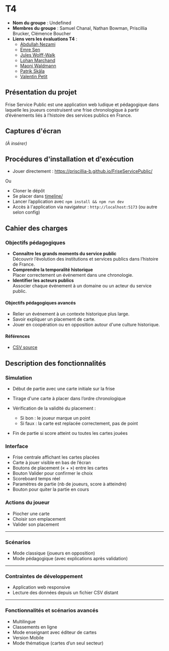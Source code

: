 # T4

- **Nom du groupe** : Undefined
- **Membres du groupe** : Samuel Chanal, Nathan Bowman, Priscillia Brucker, Clémence Boucher
- **Liens vers les évaluations T4** :
  - [Abdullah Nezami](evaluations-T2/evaluation-Abdullah_Nezami.md)
  - [Emre Sen](evaluations-T2/evaluation-Emre_Sen.md)
  - [Jules Wolff-Walk](evaluations-T2/evaluation-Jules_Wolff-Walk.md)
  - [Lohan Marchand](evaluations-T2/evaluation-Lohan_Marchand.md)
  - [Maoni Waldmann](evaluations-T2/evaluation-Maoni_Waldmann.md)
  - [Patrik Skâla](evaluations-T2/evaluation-Patrik_Skâla.md)
  - [Valentin Petit](evaluations-T2/evaluation-Valentin_Petit.md)

## Présentation du projet

Frise Service Public est une application web ludique et pédagogique dans laquelle les joueurs construisent une frise chronologique à partir d’événements liés à l’histoire des services publics en France.

## Captures d'écran

_(À insérer)_

## Procédures d'installation et d'exécution

- Jouer directement : https://priscillia-b.github.io/FriseServicePublic/

Ou

- Cloner le dépôt
- Se placer dans [timeline/](timeline/)
- Lancer l’application avec `npm install && npm run dev`
- Accès à l'application via navigateur : `http://localhost:5173` (ou autre selon config)

## Cahier des charges

### Objectifs pédagogiques

- **Connaître les grands moments du service public**  
  Découvrir l’évolution des institutions et services publics dans l’histoire de France.
- **Comprendre la temporalité historique**  
  Placer correctement un événement dans une chronologie.
- **Identifier les acteurs publics**  
  Associer chaque événement à un domaine ou un acteur du service public.

#### Objectifs pédagogiques avancés

- Relier un événement à un contexte historique plus large.
- Savoir expliquer un placement de carte.
- Jouer en coopération ou en opposition autour d'une culture historique.

#### Références

- [CSV source](https://docs.google.com/spreadsheets/d/e/2PACX-1vQlzxMUajqLjmCZ_I-NAie0g-ZxTsJqjOnj6R-w139EnpG-XY3DTJ4Hg5iTtzgnfQmSxJnhu0Tl502b/pub?gid=1517720865&single=true&output=csv)

## Description des fonctionnalités

### Simulation

- Début de partie avec une carte initiale sur la frise
- Tirage d'une carte à placer dans l’ordre chronologique
- Vérification de la validité du placement :

  - Si bon : le joueur marque un point
  - Si faux : la carte est replacée correctement, pas de point

- Fin de partie si score atteint ou toutes les cartes jouées

### Interface

- Frise centrale affichant les cartes placées
- Carte à jouer visible en bas de l’écran
- Boutons de placement (« + ») entre les cartes
- Bouton Valider pour confirmer le choix
- Scoreboard temps réel
- Paramètres de partie (nb de joueurs, score à atteindre)
- Bouton pour quiter la partie en cours

### Actions du joueur

- Piocher une carte
- Choisir son emplacement
- Valider son placement

---

### Scénarios

- Mode classique (joueurs en opposition)
- Mode pédagogique (avec explications après validation)

---

### Contraintes de développement

- Application web responsive
- Lecture des données depuis un fichier CSV distant

---

### Fonctionnalités et scénarios avancés

- Multilingue
- Classements en ligne
- Mode enseignant avec éditeur de cartes
- Version Mobile
- Mode thématique (cartes d’un seul secteur)
